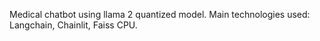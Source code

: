 Medical chatbot using llama 2 quantized model. 
Main technologies used: 
Langchain,
Chainlit,
Faiss CPU.
